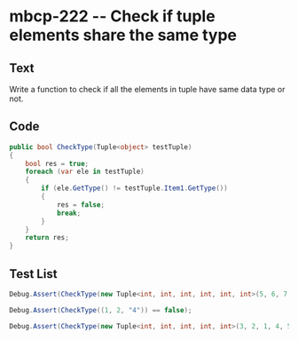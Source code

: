 # mbcp-222 -- Check if tuple elements share the same type

## Text

Write a function to check if all the elements in tuple have same data type or not.

## Code

```csharp
public bool CheckType(Tuple<object> testTuple)  
{  
    bool res = true;  
    foreach (var ele in testTuple)  
    {  
        if (ele.GetType() != testTuple.Item1.GetType())  
        {  
            res = false;  
            break;  
        }  
    }  
    return res;  
}
```

## Test List

```csharp
Debug.Assert(CheckType(new Tuple<int, int, int, int, int, int>(5, 6, 7, 3, 5, 6)) == true);
```

```csharp
Debug.Assert(CheckType((1, 2, "4")) == false);
```

```csharp
Debug.Assert(CheckType(new Tuple<int, int, int, int, int>(3, 2, 1, 4, 5)) == true);
```
